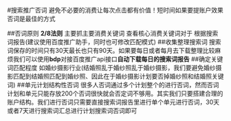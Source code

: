 #搜索推广否词
避免不必要的消费让每次点击都有价值！短时间如果要提账户效果否词是最佳的方式

##否词原则
**2/8法则** 主要抓主要消费关键词 查看核心消费关键词对于 根据搜索词报告(建议使用百度推广助手，同时也可修改匹配模式)
##收集整理搜索词
搜索词保存的时间只有30天最长也只有90天。如果要每日或者每月去下载整理比较麻烦我们可以使用**bdp**对接百度推广api接口**自动下载每日的搜索词报告**
##确定关键词匹配程度
如婚纱摄影行业(结婚照乱于婚纱照乱于婚纱摄影，我们要避免婚纱摄影匹配到结婚照匹配到婚纱照、因此在于婚纱摄影计划要否掉婚纱照和结婚照关键词)
##单元计划结构性否词
很多人否词通过多个计划整个的进行否词，然而否词计划和单元只能存放200个否词很快就会否定词不够用。其实我们只要搭建合理的账户结构。我们进行否词只需要直接搜索词报告里进行单个单元进行否词，30天或者7天进行搜索词汇总进行计划搜索词否词即可